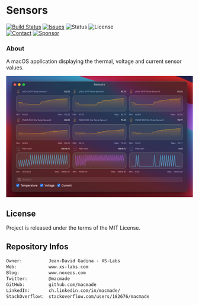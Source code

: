 Sensors
=======

[![Build Status](https://img.shields.io/github/actions/workflow/status/macmade/Sensors/ci-mac.yaml?label=macOS&logo=apple)](https://github.com/macmade/Sensors/actions/workflows/ci-mac.yaml)
[![Issues](http://img.shields.io/github/issues/macmade/Sensors.svg?logo=github)](https://github.com/macmade/Sensors/issues)
![Status](https://img.shields.io/badge/status-active-brightgreen.svg?logo=git)
![License](https://img.shields.io/badge/license-mit-brightgreen.svg?logo=open-source-initiative)  
[![Contact](https://img.shields.io/badge/follow-@macmade-blue.svg?logo=twitter&style=social)](https://twitter.com/macmade)
[![Sponsor](https://img.shields.io/badge/sponsor-macmade-pink.svg?logo=github-sponsors&style=social)](https://github.com/sponsors/macmade)

### About

A macOS application displaying the thermal, voltage and current sensor values.

![Menu](Assets/Screenshot.png "Menu")

License
-------

Project is released under the terms of the MIT License.

Repository Infos
----------------

    Owner:          Jean-David Gadina - XS-Labs
    Web:            www.xs-labs.com
    Blog:           www.noxeos.com
    Twitter:        @macmade
    GitHub:         github.com/macmade
    LinkedIn:       ch.linkedin.com/in/macmade/
    StackOverflow:  stackoverflow.com/users/182676/macmade
